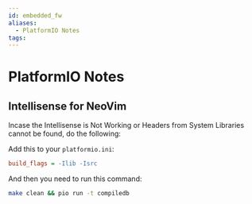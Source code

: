 ```yaml
---
id: embedded_fw
aliases:
  - PlatformIO Notes
tags:
---
```


# PlatformIO Notes

## Intellisense for NeoVim

Incase the Intellisense is Not Working or Headers from System Libraries cannot be found, do the following:

Add this to your `platformio.ini`:
```ini
build_flags = -Ilib -Isrc
```
And then you need to run this command:
```bash
make clean && pio run -t compiledb
```

